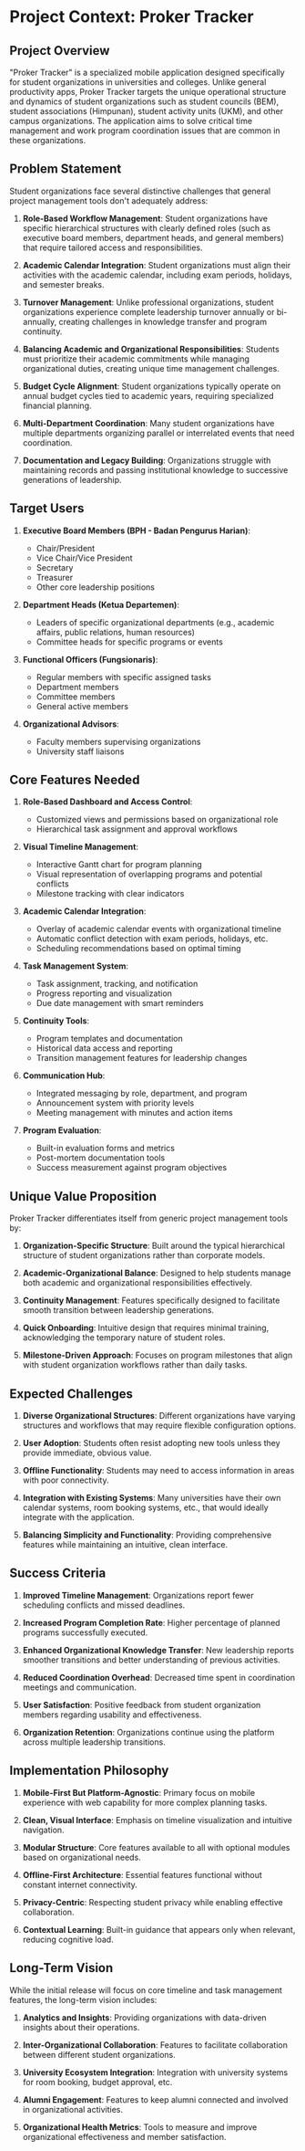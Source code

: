 # Project Context: Proker Tracker

## Project Overview

"Proker Tracker" is a specialized mobile application designed specifically for student organizations in universities and colleges. Unlike general productivity apps, Proker Tracker targets the unique operational structure and dynamics of student organizations such as student councils (BEM), student associations (Himpunan), student activity units (UKM), and other campus organizations. The application aims to solve critical time management and work program coordination issues that are common in these organizations.

## Problem Statement

Student organizations face several distinctive challenges that general project management tools don't adequately address:

1. **Role-Based Workflow Management**: Student organizations have specific hierarchical structures with clearly defined roles (such as executive board members, department heads, and general members) that require tailored access and responsibilities.

2. **Academic Calendar Integration**: Student organizations must align their activities with the academic calendar, including exam periods, holidays, and semester breaks.

3. **Turnover Management**: Unlike professional organizations, student organizations experience complete leadership turnover annually or bi-annually, creating challenges in knowledge transfer and program continuity.

4. **Balancing Academic and Organizational Responsibilities**: Students must prioritize their academic commitments while managing organizational duties, creating unique time management challenges.

5. **Budget Cycle Alignment**: Student organizations typically operate on annual budget cycles tied to academic years, requiring specialized financial planning.

6. **Multi-Department Coordination**: Many student organizations have multiple departments organizing parallel or interrelated events that need coordination.

7. **Documentation and Legacy Building**: Organizations struggle with maintaining records and passing institutional knowledge to successive generations of leadership.

## Target Users

1. **Executive Board Members (BPH - Badan Pengurus Harian)**:
   - Chair/President
   - Vice Chair/Vice President
   - Secretary
   - Treasurer
   - Other core leadership positions

2. **Department Heads (Ketua Departemen)**:
   - Leaders of specific organizational departments (e.g., academic affairs, public relations, human resources)
   - Committee heads for specific programs or events

3. **Functional Officers (Fungsionaris)**:
   - Regular members with specific assigned tasks
   - Department members
   - Committee members
   - General active members

4. **Organizational Advisors**:
   - Faculty members supervising organizations
   - University staff liaisons

## Core Features Needed

1. **Role-Based Dashboard and Access Control**:
   - Customized views and permissions based on organizational role
   - Hierarchical task assignment and approval workflows

2. **Visual Timeline Management**:
   - Interactive Gantt chart for program planning
   - Visual representation of overlapping programs and potential conflicts
   - Milestone tracking with clear indicators

3. **Academic Calendar Integration**:
   - Overlay of academic calendar events with organizational timeline
   - Automatic conflict detection with exam periods, holidays, etc.
   - Scheduling recommendations based on optimal timing

4. **Task Management System**:
   - Task assignment, tracking, and notification
   - Progress reporting and visualization
   - Due date management with smart reminders

5. **Continuity Tools**:
   - Program templates and documentation
   - Historical data access and reporting
   - Transition management features for leadership changes

6. **Communication Hub**:
   - Integrated messaging by role, department, and program
   - Announcement system with priority levels
   - Meeting management with minutes and action items

7. **Program Evaluation**:
   - Built-in evaluation forms and metrics
   - Post-mortem documentation tools
   - Success measurement against program objectives

## Unique Value Proposition

Proker Tracker differentiates itself from generic project management tools by:

1. **Organization-Specific Structure**: Built around the typical hierarchical structure of student organizations rather than corporate models.

2. **Academic-Organizational Balance**: Designed to help students manage both academic and organizational responsibilities effectively.

3. **Continuity Management**: Features specifically designed to facilitate smooth transition between leadership generations.

4. **Quick Onboarding**: Intuitive design that requires minimal training, acknowledging the temporary nature of student roles.

5. **Milestone-Driven Approach**: Focuses on program milestones that align with student organization workflows rather than daily tasks.

## Expected Challenges

1. **Diverse Organizational Structures**: Different organizations have varying structures and workflows that may require flexible configuration options.

2. **User Adoption**: Students often resist adopting new tools unless they provide immediate, obvious value.

3. **Offline Functionality**: Students may need to access information in areas with poor connectivity.

4. **Integration with Existing Systems**: Many universities have their own calendar systems, room booking systems, etc., that would ideally integrate with the application.

5. **Balancing Simplicity and Functionality**: Providing comprehensive features while maintaining an intuitive, clean interface.

## Success Criteria

1. **Improved Timeline Management**: Organizations report fewer scheduling conflicts and missed deadlines.

2. **Increased Program Completion Rate**: Higher percentage of planned programs successfully executed.

3. **Enhanced Organizational Knowledge Transfer**: New leadership reports smoother transitions and better understanding of previous activities.

4. **Reduced Coordination Overhead**: Decreased time spent in coordination meetings and communication.

5. **User Satisfaction**: Positive feedback from student organization members regarding usability and effectiveness.

6. **Organization Retention**: Organizations continue using the platform across multiple leadership transitions.

## Implementation Philosophy

1. **Mobile-First But Platform-Agnostic**: Primary focus on mobile experience with web capability for more complex planning tasks.

2. **Clean, Visual Interface**: Emphasis on timeline visualization and intuitive navigation.

3. **Modular Structure**: Core features available to all with optional modules based on organizational needs.

4. **Offline-First Architecture**: Essential features functional without constant internet connectivity.

5. **Privacy-Centric**: Respecting student privacy while enabling effective collaboration.

6. **Contextual Learning**: Built-in guidance that appears only when relevant, reducing cognitive load.

## Long-Term Vision

While the initial release will focus on core timeline and task management features, the long-term vision includes:

1. **Analytics and Insights**: Providing organizations with data-driven insights about their operations.

2. **Inter-Organizational Collaboration**: Features to facilitate collaboration between different student organizations.

3. **University Ecosystem Integration**: Integration with university systems for room booking, budget approval, etc.

4. **Alumni Engagement**: Features to keep alumni connected and involved in organizational activities.

5. **Organizational Health Metrics**: Tools to measure and improve organizational effectiveness and member satisfaction.